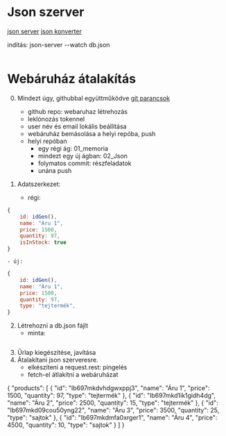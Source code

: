 # Json szerver
[json server](https://github.com/typicode/json-server)
[json konverter](https://www.convertsimple.com/convert-javascript-to-json/)

indítás: json-server --watch db.json

```json

```


# Webáruház átalakítás
0. Mindezt úgy, githubbal együttműködve
[git parancsok](https://github.com/kovacsnandor/GitParancsok)
    - github repo: webaruhaz létrehozás
    - leklónozás tokennel
    - user név és email lokális beállítása
    - webáruház bemásolása a helyi repóba, push
    - helyi repóban
        - egy régi ág: 01_memoria
        - mindezt egy új ágban: 02_Json
        - folymatos commit: részfeladatok
        - unána push

1. Adatszerkezet:
    - régi:
```js
{
    id: idGen(),
    name: "Áru 1",
    price: 1500,
    quantity: 97,
    isInStock: true
}
```
    - új:
```js
{
    id: idGen(),
    name: "Áru 1",
    price: 1500,
    quantity: 97,
    type: "tejtermék",
}
```            
2. Létrehozni a db.json fájlt
    - minta:
```json

```
3. Űrlap kiegészítése, javítása
4. Átalakítani json szerveresre.
    - elkészíteni a request.rest: pingelés
    - fetch-el átlakítni a webáruházat


{
  "products": [
    {
      "id": "lb697mkdvhdgwxppj3",
      "name": "Áru 1",
      "price": 1500,
      "quantity": 97,
      "type": "tejtermék"
    },
    {
      "id": "lb697mkd1ik1gidh4dg",
      "name": "Áru 2",
      "price": 2500,
      "quantity": 15,
      "type": "tejtermék"
    },
    {
      "id": "lb697mkd09cou50yng22",
      "name": "Áru 3",
      "price": 3500,
      "quantity": 25,
      "type": "sajtok"
    },
    {
      "id": "lb697mkdmfa0xrger1",
      "name": "Áru 4",
      "price": 4500,
      "quantity": 10,
      "type": "sajtok"
    }
  ]
}

